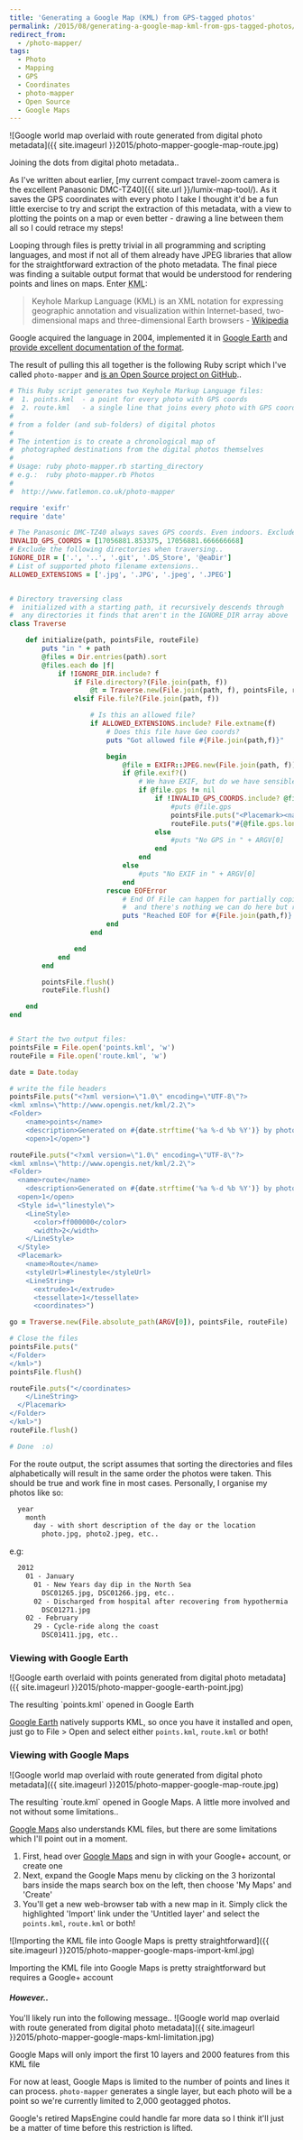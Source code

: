 ```yaml
---
title: 'Generating a Google Map (KML) from GPS-tagged photos'
permalink: /2015/08/generating-a-google-map-kml-from-gps-tagged-photos/
redirect_from:
  - /photo-mapper/
tags:
  - Photo
  - Mapping
  - GPS
  - Coordinates
  - photo-mapper
  - Open Source
  - Google Maps
---
```

![Google world map overlaid with route generated from digital photo metadata]({{ site.imageurl }}2015/photo-mapper-google-map-route.jpg)
<figcaption>Joining the dots from digital photo metadata..</figcaption>

As I've written about earlier, [my current compact travel-zoom camera is the excellent Panasonic DMC-TZ40]({{ site.url }}/lumix-map-tool/). As it saves the GPS coordinates with every photo I take I thought it'd be a fun little exercise to try and script the extraction of this metadata, with a view to plotting the points on a map or even better - drawing a line between them all so I could retrace my steps!

Looping through files is pretty trivial in all programming and scripting languages, and most if not all of them already have JPEG libraries that allow for the straightforward extraction of the photo metadata. The final piece was finding a suitable output format that would be understood for rendering points and lines on maps. Enter <abbr title="Keyhole Markup Language">KML</abbr>:

<blockquote>Keyhole Markup Language (KML) is an XML notation for expressing geographic annotation and visualization within Internet-based, two-dimensional maps and three-dimensional Earth browsers - <a href="https://en.wikipedia.org/wiki/Keyhole_Markup_Language">Wikipedia</a></blockquote>

Google acquired the language in 2004, implemented it in [Google Earth](https://www.google.com/earth) and [provide excellent documentation of the format](https://developers.google.com/kml/).

The result of pulling this all together is the following Ruby script which I've called `photo-mapper` and [is an Open Source project on GitHub](https://github.com/AndrewFreemantle/photo-mapper)..

``` ruby
# This Ruby script generates two Keyhole Markup Language files:
#  1. points.kml  - a point for every photo with GPS coords
#  2. route.kml   - a single line that joins every photo with GPS coords
#
# from a folder (and sub-folders) of digital photos
#
# The intention is to create a chronological map of
#  photographed destinations from the digital photos themselves
#
# Usage: ruby photo-mapper.rb starting_directory
# e.g.:  ruby photo-mapper.rb Photos
#
#  http://www.fatlemon.co.uk/photo-mapper

require 'exifr'
require 'date'

# The Panasonic DMC-TZ40 always saves GPS coords. Even indoors. Exclude photos with these coords..
INVALID_GPS_COORDS = [17056881.853375, 17056881.666666668]
# Exclude the following directories when traversing..
IGNORE_DIR = ['.', '..', '.git', '.DS_Store', '@eaDir']
# List of supported photo filename extensions..
ALLOWED_EXTENSIONS = ['.jpg', '.JPG', '.jpeg', '.JPEG']


# Directory traversing class
#  initialized with a starting path, it recursively descends through
#  any directories it finds that aren't in the IGNORE_DIR array above
class Traverse

	def initialize(path, pointsFile, routeFile)
		puts "in " + path
		@files = Dir.entries(path).sort
		@files.each do |f|
			if !IGNORE_DIR.include? f
				if File.directory?(File.join(path, f))
					@t = Traverse.new(File.join(path, f), pointsFile, routeFile)
				elsif File.file?(File.join(path, f))

					# Is this an allowed file?
					if ALLOWED_EXTENSIONS.include? File.extname(f)
						# Does this file have Geo coords?
						puts "Got allowed file #{File.join(path,f)}"

						begin
							@file = EXIFR::JPEG.new(File.join(path, f))
							if @file.exif?()
								# We have EXIF, but do we have sensible Lat & Long?
								if @file.gps != nil
									if !INVALID_GPS_COORDS.include? @file.gps.latitude
										#puts @file.gps
										pointsFile.puts("<Placemark><name>#{f}</name><Point><coordinates>#{@file.gps.longitude},#{@file.gps.latitude},#{@file.gps.altitude}</coordinates></Point></Placemark>")
										routeFile.puts("#{@file.gps.longitude},#{@file.gps.latitude},0 ")
									else
										#puts "No GPS in " + ARGV[0]
									end
								end
							else
								#puts "No EXIF in " + ARGV[0]
							end
						rescue EOFError
							# End Of File can happen for partially copied or uploaded photos
							#  and there's nothing we can do here but report out and skip
							puts "Reached EOF for #{File.join(path,f)} - skipped."
						end
					end

				end
			end
		end

		pointsFile.flush()
		routeFile.flush()

	end
end


# Start the two output files:
pointsFile = File.open('points.kml', 'w')
routeFile = File.open('route.kml', 'w')

date = Date.today

# write the file headers
pointsFile.puts("<?xml version=\"1.0\" encoding=\"UTF-8\"?>
<kml xmlns=\"http://www.opengis.net/kml/2.2\">
<Folder>
	<name>points</name>
	<description>Generated on #{date.strftime('%a %-d %b %Y')} by photo-mapper - http://www.fatlemon.co.uk/photo-mapper</description>
	<open>1</open>")

routeFile.puts("<?xml version=\"1.0\" encoding=\"UTF-8\"?>
<kml xmlns=\"http://www.opengis.net/kml/2.2\">
<Folder>
  <name>route</name>
	<description>Generated on #{date.strftime('%a %-d %b %Y')} by photo-mapper - http://www.fatlemon.co.uk/photo-mapper</description>
  <open>1</open>
  <Style id=\"linestyle\">
    <LineStyle>
      <color>ff000000</color>
      <width>2</width>
    </LineStyle>
  </Style>
  <Placemark>
    <name>Route</name>
    <styleUrl>#linestyle</styleUrl>
    <LineString>
      <extrude>1</extrude>
      <tessellate>1</tessellate>
      <coordinates>")

go = Traverse.new(File.absolute_path(ARGV[0]), pointsFile, routeFile)

# Close the files
pointsFile.puts("
</Folder>
</kml>")
pointsFile.flush()

routeFile.puts("</coordinates>
    </LineString>
  </Placemark>
</Folder>
</kml>")
routeFile.flush()

# Done  :o)
```

For the route output, the script assumes that sorting the directories and files alphabetically will result in the same order the photos were taken. This should be true and work fine in most cases. Personally, I organise my photos like so:

``` html
  year
    month
      day - with short description of the day or the location
        photo.jpg, photo2.jpeg, etc..
```

e.g:
``` html
  2012
    01 - January
      01 - New Years day dip in the North Sea
        DSC01265.jpg, DSC01266.jpg, etc..
      02 - Discharged from hospital after recovering from hypothermia
        DSC01271.jpg
    02 - February
      29 - Cycle-ride along the coast
        DSC01411.jpg, etc..
```

### Viewing with Google Earth
![Google earth overlaid with points generated from digital photo metadata]({{ site.imageurl }}2015/photo-mapper-google-earth-point.jpg)
<figcaption>The resulting `points.kml` opened in Google Earth</figcaption>

[Google Earth](https://www.google.com/earth) natively supports KML, so once you have it installed and open, just go to File > Open and select either `points.kml`, `route.kml` or both!

### Viewing with Google Maps
![Google world map overlaid with route generated from digital photo metadata]({{ site.imageurl }}2015/photo-mapper-google-map-route.jpg)
<figcaption>The resulting `route.kml` opened in Google Maps. A little more involved and not without some limitations..</figcaption>

[Google Maps](https://maps.google.com) also understands KML files, but there are some limitations which I'll point out in a moment.

1. First, head over [Google Maps](https://maps.google.com) and sign in with your Google+ account, or create one
2. Next, expand the Google Maps menu by clicking on the 3 horizontal bars inside the maps search box on the left, then choose 'My Maps' and 'Create'
3. You'll get a new web-browser tab with a new map in it. Simply click the highlighted 'Import' link under the 'Untitled layer' and select the `points.kml`, `route.kml` or both!

![Importing the KML file into Google Maps is pretty straightforward]({{ site.imageurl }}2015/photo-mapper-google-maps-import-kml.jpg)
<figcaption>Importing the KML file into Google Maps is pretty straightforward but requires a Google+ account</figcaption>

#### *However..*

You'll likely run into the following message..
![Google world map overlaid with route generated from digital photo metadata]({{ site.imageurl }}2015/photo-mapper-google-maps-kml-limitation.jpg)
<figcaption>Google Maps will only import the first 10 layers and 2000 features from this KML file</figcaption>

For now at least, Google Maps is limited to the number of points and lines it can process. `photo-mapper` generates a single layer, but each photo will be a point so we're currently limited to 2,000 geotagged photos.

Google's retired MapsEngine could handle far more data so I think it'll just be a matter of time before this restriction is lifted.
